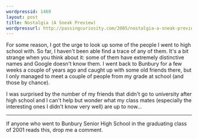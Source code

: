```yaml
---
wordpressid: 1469
layout: post
title: Nostalgia (A Sneak Preview)
wordpressurl: http://passingcuriosity.com/2005/nostalgia-a-sneak-preview/
---
```

For some reason, I got the urge to look up some of the people I went to high school with. So far, I haven't been able find a trace of any of them. It's a bit strange when you think about it: some of them have extremely distinctive names and Google doesn't know them. I went back to Bunbury for a few weeks a couple of years ago and caught up with some old friends there, but I only managed to meet a couple of people from my grade at school (and those by chance).

I was surprised by the number of my friends that didn't go to university after high school and I can't help but wonder what my class mates (especially the interesting ones I didn't know very well) are up to now...
<hr/>If anyone who went to Bunbury Senior High School in the graduating class of 2001 reads this, drop me a comment.

